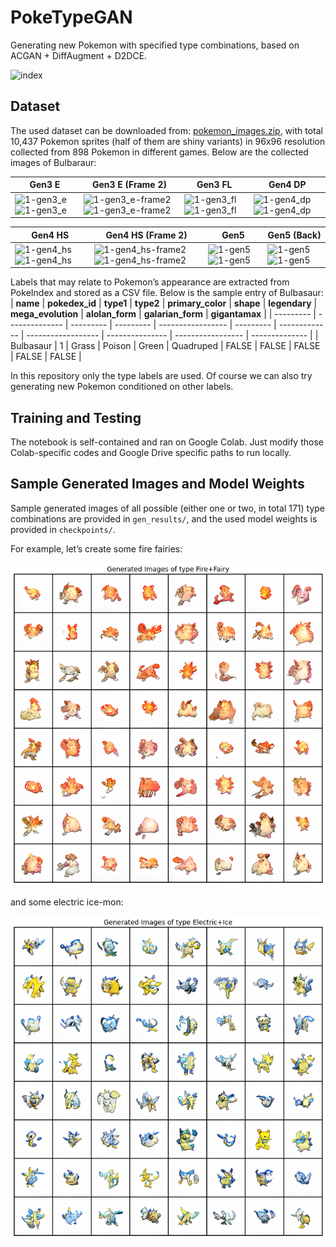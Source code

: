 # PokeTypeGAN
Generating new Pokemon with specified type combinations, based on ACGAN + DiffAugment + D2DCE.

![index](https://tva1.sinaimg.cn/large/e6c9d24egy1h1s3hp1lfuj20p60cxtaq.jpg)

## Dataset

The used dataset can be downloaded from: [pokemon_images.zip](https://drive.google.com/file/d/1ZNBuTgFPD007Yvqq1GwrfwccFYdnLP2M/view?usp=sharing), with total 10,437 Pokemon sprites (half of them are shiny variants) in 96x96 resolution collected from 898 Pokemon in different games. Below are the collected images of Bulbaraur:

| Gen3 E                                                       | Gen3 E (Frame 2)                                             | Gen3 FL                                                      | Gen4 DP                                                      |
| ------------------------------------------------------------ | ------------------------------------------------------------ | ------------------------------------------------------------ | ------------------------------------------------------------ |
| ![1-gen3_e](https://tva1.sinaimg.cn/large/e6c9d24egy1h1s44084dzj202o02ojr5.jpg)![1-gen3_e](https://tva1.sinaimg.cn/large/e6c9d24egy1h1s443w5bhj202o02oq2p.jpg) | ![1-gen3_e-frame2](https://tva1.sinaimg.cn/large/e6c9d24egy1h1s448n6rnj202o02oq2p.jpg)![1-gen3_e-frame2](https://tva1.sinaimg.cn/large/e6c9d24egy1h1s449yt3qj202o02ot8h.jpg) | ![1-gen3_fl](https://tva1.sinaimg.cn/large/e6c9d24egy1h1s44ddqeij202o02ojr5.jpg)![1-gen3_fl](https://tva1.sinaimg.cn/large/e6c9d24egy1h1s44ivp4hj202o02ot8h.jpg) | ![1-gen4_dp](https://tva1.sinaimg.cn/large/e6c9d24egy1h1s44n23xsj202o02owe9.jpg)![1-gen4_dp](https://tva1.sinaimg.cn/large/e6c9d24egy1h1s44rt84xj202o02o0si.jpg) |

| Gen4 HS                                                      | Gen4 HS (Frame 2)                                            | Gen5                                                         | Gen5 (Back)                                                  |
| ------------------------------------------------------------ | ------------------------------------------------------------ | ------------------------------------------------------------ | ------------------------------------------------------------ |
| ![1-gen4_hs](https://tva1.sinaimg.cn/large/e6c9d24egy1h1s44uk1ccj202o02ot8h.jpg)![1-gen4_hs](https://tva1.sinaimg.cn/large/e6c9d24egy1h1s44ypz9tj202o02ot8h.jpg) | ![1-gen4_hs-frame2](https://tva1.sinaimg.cn/large/e6c9d24egy1h1s4511vlyj202o02ot8h.jpg)![1-gen4_hs-frame2](https://tva1.sinaimg.cn/large/e6c9d24egy1h1s455gbezj202o02ot8h.jpg) | ![1-gen5](https://tva1.sinaimg.cn/large/e6c9d24egy1h1s456rn88j202o02oq2p.jpg)![1-gen5](https://tva1.sinaimg.cn/large/e6c9d24egy1h1s45930ibj202o02oq2p.jpg) | ![1-gen5](https://tva1.sinaimg.cn/large/e6c9d24egy1h1s45b1szzj202o02ogld.jpg)![1-gen5](https://tva1.sinaimg.cn/large/e6c9d24egy1h1s45e9ffqj202o02ogld.jpg) |

Labels that may relate to Pokemon’s appearance are extracted from PokeIndex and stored as a CSV file. Below is the sample entry of Bulbasaur:
| **name**  | **pokedex_id** | **type1** | **type2** | **primary_color** | **shape** | **legendary** | **mega_evolution** | **alolan_form** | **galarian_form** | **gigantamax** |
| --------- | -------------- | --------- | --------- | ----------------- | --------- | ------------- | ------------------ | --------------- | ----------------- | -------------- |
| Bulbasaur | 1              | Grass     | Poison    | Green             | Quadruped | FALSE         | FALSE              | FALSE           | FALSE             | FALSE          |

In this repository only the type labels are used. Of course we can also try generating new Pokemon conditioned on other labels.

## Training and Testing

The notebook is self-contained and ran on Google Colab. Just modify those Colab-specific codes and Google Drive specific paths to run locally.

## Sample Generated Images and Model Weights

Sample generated images of all possible (either one or two, in total 171) type combinations are provided in `gen_results/`, and the used model weights is provided in `checkpoints/`. 

For example, let’s create some fire fairies:

<img src="./gen_results/00253k-Fire+Fairy.png" alt="00253k-Fire+Fairy"  />

and some electric ice-mon:

![00253k-Electric+Dragon](./gen_results/00253k-Electric+Ice.png)
